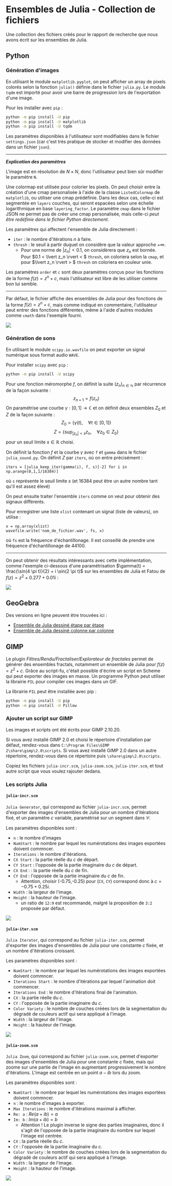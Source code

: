 # Ensembles de Julia - Collection de fichiers

Une collection des fichiers créés pour le rapport de recherche que nous avons écrit sur les ensembles de Julia.

## Python

### Génération d'images

En utilisant le module `matplotlib.pyplot`, on peut afficher un array de pixels colorés selon la fonction `julia()` définie dans le fichier `julia.py`.
Le module `tqdm` est importé pour avoir une barre de progression lors de l'exportation d'une image.

Pour les installer avec `pip` : 

```bat
python -m pip install -U pip
python -m pip install -U matplotlib
python -m pip install -U tqdm
```


Les paramètres disponibles à l'utilisateur sont modifiables dans le fichier `settings.json` (car c'est très pratique de stocker et modifier des données dans un fichier `json`).

---
**_Explication des paramètres_**

L'image est en résolution de $N \times N$, donc l'utilisateur peut bien sûr modifier le paramètre `N`.

Une colormap est utilisée pour colorier les pixels. On peut choisir entre la création d'une cmap personalisée à l'aide de la classe `ListedColormap` de `matplotlib`, ou utiliser une cmap prédéfinie. 
Dans les deux cas, celle-ci est segmentée en `layers` couches, qui seront espacées selon une échelle logarithmique en base `layering_factor`.
Le paramètre `cmap` dans le fichier JSON ne permet pas de créer une cmap personalisée, mais celle-ci *peut être redéfinie dans le fichier Python directement*.

Les paramètres qui affectent l'ensemble de Julia directement :
 - `iter` : le nombre d'itérations $n$ à faire.
 - `thresh` : le seuil à partir duquel on considère que la valeur approche $+\infty$.
   - Pour une norme de $\lvert z_n \rvert < 0.1$, on considèrera que $z_n$ est bornée. Pour $0.1 < \lvert z_n \rvert < $ `thresh`, on coloriera selon la `cmap`, et pour $\lvert z_n \rvert > $ `thresh` on coloriera en couleur unie.

Les paramètres `order` et `c` sont deux paramètres conçus pour les fonctions de la forme $f(z) = z^n + c$, mais l'utilisateur est libre de les utiliser comme bon lui semble.

--- 

Par défaut, le fichier affiche des ensembles de Julia pour des fonctions de la forme $f(z) = z^n + c$, mais comme indiqué en commentaire, l'utilisateur peut entrer des fonctions différentes, même à l'aide d'autres modules comme `cmath` dans l'exemple fourni.

![](https://github.com/ChrisMzz/julia/blob/main/python/dump/c=(0.285+0.01j)_N=4096_it=40_thr=500_l=10_lf=2_o=2.png)

### Génération de sons

En utilisant le module `scipy.io.wavfile` on peut exporter un signal numérique sous format audio `WAVE`. 

Pour installer `scipy` avec `pip` : 
```bat
python -m pip install -U scipy
```

Pour une fonction méromorphe $f$, on définit la suite $(z_n)_{n \in \mathbb{N}}$ par récurrence de la façon suivante :
$$z_{n+1} = f(z_n)$$
On paramétrise une courbe $\gamma : [0,1] \to \mathbb{C}$ et on définit deux ensembles $Z_0$ et $Z$ de la façon suivante : 
$$Z_0 = \lbrace \gamma(t), \quad \forall t \in [0,1] \rbrace$$
$$Z = \left\lbrace \sup_{\lvert z_n \rvert < s}{z_n}, \quad \forall z_0 \in Z_0 \right\rbrace$$
pour un seuil limite $s \in \mathbb{R}$ choisi.

On définit la fonction $f$ et la courbe $\gamma$ avec `f` et `gamma` dans le fichier `julia_sound.py`. 
On définit $Z$ par `iters`, où on entre précisément :
```
iters = [julia_keep_iter(gamma(i), f, s)[-2] for i in np.arange(0,1,1/16384)]
```
où `s` représente le seuil limite $s$ (et 16384 peut être un autre nombre tant qu'il est assez élevé)

On peut ensuite traiter l'ensemble `iters` comme on veut pour obtenir des signaux différents.

Pour enregistrer une liste `xlist` contenant un signal (liste de valeurs), on utilise :
```
x = np.array(xlist)
wavefile.write('nom_de_fichier.wav', fs, x)
```
où `fs` est la fréquence d'échantillonage.
Il est conseillé de prendre une fréquence d'échantillonage de 44100.

---

On peut obtenir des résultats intéressants avec cette implémentation, comme l'exemple ci-dessous d'une paramétrisation $\gamma(t) = \frac{\sin(4 \pi t)}{2} + i \sin(2 \pi t)$ sur les ensembles de Julia et Fatou de $f(z) = z^2 + 0.277+0.01i$ :

![](https://github.com/ChrisMzz/julia/blob/main/sounds/hourglass/x(0.277+0.01j)withsound.png)

## GeoGebra

Des versions en ligne peuvent être trouvées ici : 
 - [Ensemble de Julia dessiné étape par étape](https://www.geogebra.org/m/qkedp8wj)
 - [Ensemble de Julia dessiné colonne par colonne](https://www.geogebra.org/m/y2u5juqx)


## GIMP

Le plugin *Filtres/Rendu/Fractaliser/Explorateur de fractales* permet de générer des ensembles fractals, notamment un ensemble de Julia pour $f(z) = z^2+c$.
Grâce au script-fu, c'était possible d'écrire un script en Scheme qui peut exporter des images en masse. Un programme Python peut utiliser la librairie `PIL` pour compiler ces images dans un GIF. 

La librairie `PIL` peut être installée avec pip : 

```bat
python -m pip install -U pip
python -m pip install -U Pillow
```

### Ajouter un script sur GIMP

Les images et scripts ont été écrits pour GIMP 2.10.20. 


Si vous avez installé GIMP 2.0 et choisi le répertoire d'installation par défaut, rendez-vous dans `C:\Program Files\GIMP 2\share\gimp\2.0\scripts`.
Si vous avez installé GIMP 2.0 dans un autre répertoire, rendez-vous dans ce répertoire puis `\share\gimp\2.0\scripts`.

Copiez les fichiers `julia-incr.scm`, `julia-zoom.scm`, `julia-iter.scm`, et tout autre script que vous voulez rajouter dedans.

### Les scripts Julia

#### `julia-incr.scm`

`Julia Generator`, qui correspond au fichier `julia-incr.scm`, permet d'exporter des images d'ensembles de Julia pour un nombre d'itérations fixé, et un paramètre $c$ variable, paramétrisé sur un segment dans $\mathcal{C}$.

Les paramètres disponibles sont : 
 - `n` : le nombre d'images
 - `NumStart` : le nombre par lequel les numérotations des images exportées doivent commncer.
 - `Iterations` : le nombre d'itérations.
 - `CX Start` : la partie réelle du $c$ de départ.
 - `CY Start` : l'opposée de la partie imaginaire du $c$ de départ.
 - `CX End` : : la partie réelle du $c$ de fin.
 - `CY End` : l'opposée de la partie imaginaire du $c$ de fin.
   - Attention, choisir (-0.75,-0.25) pour (`CX`, `CY`) correspond donc à $c = -0.75 + 0.25i$. 
 - `Width` : la largeur de l'image.
 - `Height` : la hauteur de l'image.
   - un ratio de `12:9` est recommandé, malgré la proposition de `3:2` proposée par défaut.

![](https://github.com/ChrisMzz/julia/blob/main/gimp/julia-small-asymloop.gif)


#### `julia-iter.scm`

`Julia Iterator`, qui correspond au fichier `julia-iter.scm`, permet d'exporter des images d'ensembles de Julia pour une constante $c$ fixée, et un nombre d'itérations croissant.

Les paramètres disponibles sont : 
 - `NumStart` : le nombre par lequel les numérotations des images exportées doivent commncer.
 - `Iterations Start` : le nombre d'itérations par lequel l'animation doit commencer.
 - `Iterations End` : le nombre d'itérations final de l'animation.
 - `CX` : la partie réelle du $c$.
 - `CY` : l'opposée de la partie imaginaire du $c$.
 - `Color Variety` : le nombre de couches créées lors de la segmentation du dégradé de couleurs actif qui sera appliqué à l'image.
 - `Width` : la largeur de l'image.
 - `Height` : la hauteur de l'image.

![](https://github.com/ChrisMzz/julia/blob/main/gimp/julia-iter05.gif)


#### `julia-zoom.scm`

`Julia Zoom`, qui correspond au fichier `julia-zoom.scm`, permet d'exporter des images d'ensembles de Julia pour une constante $c$ fixée, mais qui zoome sur une partie de l'image en augmentant progressivement le nombre d'itérations.
L'image est centrée en un point $a-ib$ lors du zoom.

Les paramètres disponibles sont : 
 - `NumStart` : le nombre par lequel les numérotations des images exportées doivent commncer.
 - `n` : le nombre d'images à exporter.
 - `Max Iterations` : le nombre d'itérations maximal à afficher.
 - `Re: a` : $Re(a+ib) = a$
 - `Im: b` : $Im(a+ib) = b$
   - Attention ! Le plugin inverse le signe des parties imaginaires, donc il s'agit de l'opposée de la partie imaginaire du nombre sur lequel l'image est centrée.
 - `CX` : la partie réelle du $c$.
 - `CY` : l'opposée de la partie imaginaire du $c$.
 - `Color Variety` : le nombre de couches créées lors de la segmentation du dégradé de couleurs actif qui sera appliqué à l'image.
 - `Width` : la largeur de l'image.
 - `Height` : la hauteur de l'image.

![](https://github.com/ChrisMzz/julia/blob/main/gimp/julia-zoom01.gif)







